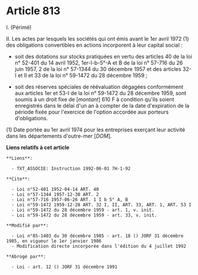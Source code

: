 # Article 813

I. (Périmé)

II. Les actes par lesquels les sociétés qui ont émis avant le 1er avril 1972 (1) des obligations convertibles en actions
incorporent à leur capital social :

- soit des dotations sur stocks pratiquées en vertu des articles 40 de la loi n° 52-401 du 14 avril 1952, 1er-I-b-5°-A et B
de la loi n° 57-716 du 26 juin 1957, 2 de la loi n° 57-1344 du 30 décembre 1957 et des articles 32-I et II et 33 de la loi n°
59-1472 du 28 décembre 1959 ;

- soit des réserves spéciales de réévaluation dégagées conformément aux articles 1er et 53-I de la loi n° 59-1472 du 28
décembre 1959, sont soumis à un droit fixe de [*montant*] 610 F à condition qu'ils soient enregistrés dans le délai d'un an à
compter de la date d'expiration de la période fixée pour l'exercice de l'option accordée aux porteurs d'obligations.

(1) Date portée au 1er avril 1974 pour les entreprises exerçant leur activité dans les départements d'outre-mer [*DOM*].

**Liens relatifs à cet article**

	**Liens**:

	  - TXT_ASSOCIE: Instruction 1992-06-01 7H-1-92

	**Cite**:

	  - Loi n°52-401 1952-04-14 ART. 40
	  - Loi n°57-1344 1957-12-30 ART. 2
	  - Loi n°57-716 1957-06-26 ART. 1 I b 5° A, B
	  - Loi n°59-1472 1959-12-28 ART. 32 I, II, ART. 33, ART. 1, ART. 53 I
	  - Loi n°59-1472 du 28 décembre 1959 - art. 1, v. init.
	  - Loi n°59-1472 du 28 décembre 1959 - art. 33, v. init.

	**Modifié par**:

	  - Loi n°85-1403 du 30 décembre 1985 - art. 18 () JORF 31 décembre 1985, en vigueur le 1er janvier 1986
	  - Modification directe incorporée dans l'édition du 4 juillet 1992

	**Abrogé par**:

	  - Loi - art. 12 () JORF 31 décembre 1991
